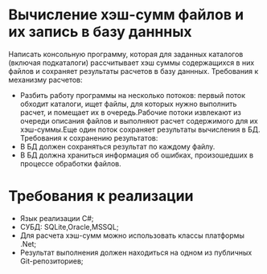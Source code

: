 # Вычисление хэш-сумм файлов и их запись в базу даннных 
Написать консольную программу, которая для заданных каталогов (включая подкаталоги) рассчитывает хэш суммы содержащихся в них файлов и сохраняет результаты расчетов в базу даннных.
Требования к механизму расчетов:
* Разбить работу программы на несколько потоков: первый поток обходит каталоги, ищет файлы, для которых нужно выполнить расчет, и помещает их в очередь.Рабочие потоки извлекают из очереди описания файлов и выполняют расчет содержимого для их хэш-суммы.Еще один поток сохраняет результаты вычисления в БД.
Требования к сохранению результатов:
* В БД должен сохраняться результат по каждому файлу.
* В БД должна храниться информация об ошибках, произошедших в процессе обработки файлов.

# Требования к реализации
* Язык реализации С#;
* СУБД: SQLite,Oracle,MSSQL;
* Для расчета хэш-сумм можно использовать классы платформы .Net;
* Результат выполнения должен находиться на одном из публичных Git-репозиториев;
